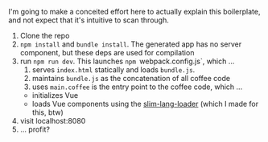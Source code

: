 I'm going to make a conceited effort here to actually explain this boilerplate, and not expect that it's intuitive to scan through.

1. Clone the repo
2. `npm install` and `bundle install`. The generated app has no server component, but these deps are used for compilation
3. run `npm run dev`.
   This launches `npm `webpack.config.js`, which ...
   1. serves `index.html` statically and loads `bundle.js`.
   2. maintains `bundle.js` as the concatenation of all coffee code
   3. uses `main.coffee` is the entry point to the coffee code, which ...
     - initializes Vue
     - loads Vue components using the [slim-lang-loader](http://github.com/maxpleaner/slim-lang-loader) (which I made for this, btw)
4. visit localhost:8080
5. ... profit?

